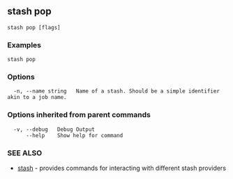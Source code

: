## stash pop



```
stash pop [flags]
```

### Examples

```
stash pop
```

### Options

```
  -n, --name string   Name of a stash. Should be a simple identifier akin to a job name.
```

### Options inherited from parent commands

```
  -v, --debug   Debug Output
      --help    Show help for command
```

### SEE ALSO

* [stash](stash.md)	 - provides commands for interacting with different stash providers

